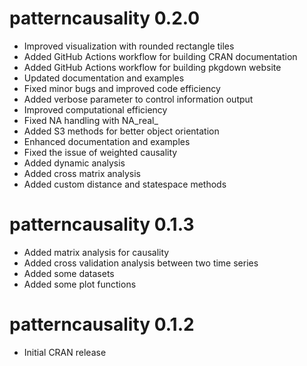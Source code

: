 # patterncausality 0.2.0

* Improved visualization with rounded rectangle tiles
* Added GitHub Actions workflow for building CRAN documentation
* Added GitHub Actions workflow for building pkgdown website
* Updated documentation and examples
* Fixed minor bugs and improved code efficiency
* Added verbose parameter to control information output
* Improved computational efficiency
* Fixed NA handling with NA_real_
* Added S3 methods for better object orientation
* Enhanced documentation and examples
* Fixed the issue of weighted causality
* Added dynamic analysis
* Added cross matrix analysis
* Added custom distance and statespace methods

# patterncausality 0.1.3

* Added matrix analysis for causality
* Added cross validation analysis between two time series
* Added some datasets
* Added some plot functions

# patterncausality 0.1.2

* Initial CRAN release
